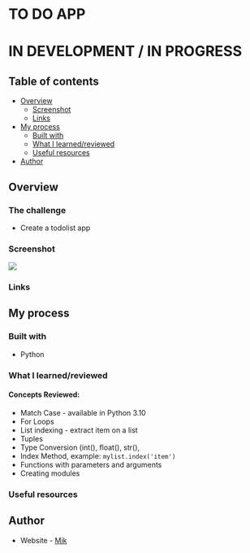 # TO DO APP
# IN DEVELOPMENT / IN PROGRESS

## Table of contents

- [Overview](#overview)
  - [Screenshot](#screenshot)
  - [Links](#links)
- [My process](#my-process)
  - [Built with](#built-with)
  - [What I learned/reviewed](#what-i-learned)
  - [Useful resources](#useful-resources)
- [Author](#author)


## Overview

### The challenge

- Create a todolist app

### Screenshot

![](./images/victor_crest.PNG)



### Links


## My process

### Built with

- Python


### What I learned/reviewed

#### Concepts Reviewed:
- Match Case - available in Python 3.10
- For Loops
- List indexing - extract item on a list
- Tuples
- Type Conversion (int(), float(), str(), 
- Index Method, example: ```mylist.index('item')```
- Functions with parameters and arguments
- Creating modules

### Useful resources




## Author

- Website - [Mik](https://mikerniker.github.io/Project_Website/)
